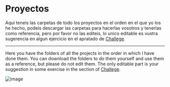 # Proyectos

Aqui teneis las carpetas de todo los proyectos en el orden en el que yo los he hecho, podeis descargar las carpetas para hacerlas vosotros y tenerlas como referencia, 
pero por favor no las editeis, lo unico editable es vustra sugerencia en algun ejercicio en el apratado de [Challege](https://github.com/PabloTutorMoegle/MiniProjects/tree/main/Challenges).

----------------------------------------------------------------------------------------------------------------------------------------------------------------------------

Here you have the folders of all the projects in the order in which I have done them. You can download the folders to do them yourself and use them as a reference, but please do not edit them. The only editable part is your suggestion in some exercise in the section of [Challege](https://github.com/PabloTutorMoegle/MiniProjects/tree/main/Challenges).


![image](https://github.com/PabloTutorMoegle/MiniProjects/assets/102219711/a2832cba-8633-44d7-82ff-2685df2c9373)
